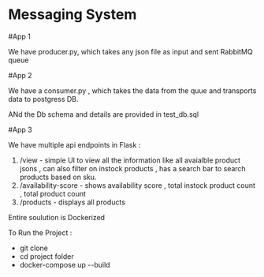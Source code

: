 # Messaging System 

#App 1 

We have producer.py,  which takes any json file as input and sent RabbitMQ queue

#App 2

We have a consumer.py , which takes the data from the quue and transports data to postgress DB.

ANd the Db schema and details are provided in test_db.sql

#App 3 

We have multiple api endpoints in Flask : 

1. /view - simple UI to view all the information like all avaialble product jsons ,  can also filter on instock products , has a search bar to search products based on sku.
2. /availability-score - shows availability score , total instock product count , total product count
3. /products - displays all products


Entire soulution is Dockerized

To Run the Project : 

- git clone
- cd project folder
- docker-compose up --build
